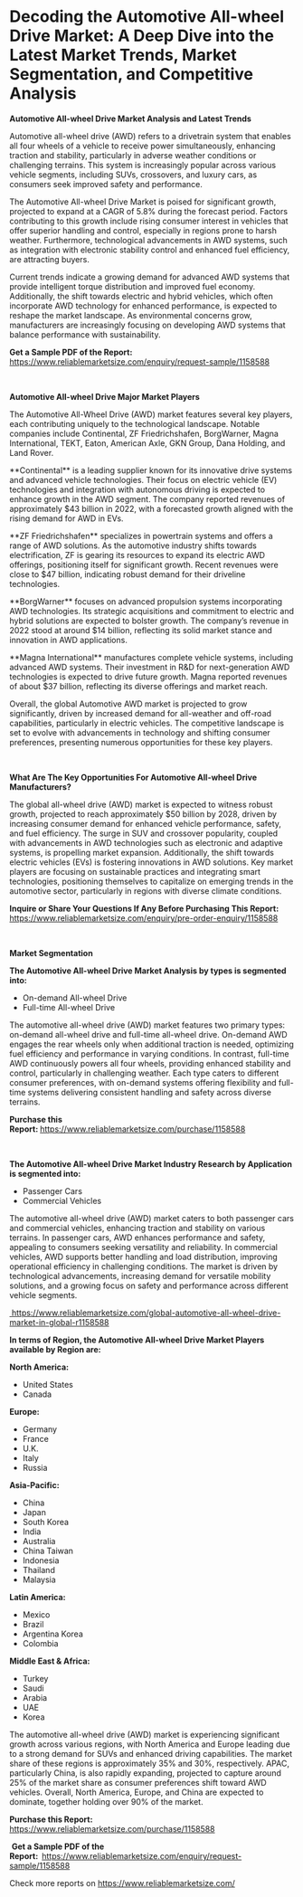 <p><h1>Decoding the Automotive All-wheel Drive Market: A Deep Dive into the Latest Market Trends, Market Segmentation, and Competitive Analysis</h1></p><p><strong>Automotive All-wheel Drive Market Analysis and Latest Trends</strong></p>
<p><p>Automotive all-wheel drive (AWD) refers to a drivetrain system that enables all four wheels of a vehicle to receive power simultaneously, enhancing traction and stability, particularly in adverse weather conditions or challenging terrains. This system is increasingly popular across various vehicle segments, including SUVs, crossovers, and luxury cars, as consumers seek improved safety and performance.</p><p>The Automotive All-wheel Drive Market is poised for significant growth, projected to expand at a CAGR of 5.8% during the forecast period. Factors contributing to this growth include rising consumer interest in vehicles that offer superior handling and control, especially in regions prone to harsh weather. Furthermore, technological advancements in AWD systems, such as integration with electronic stability control and enhanced fuel efficiency, are attracting buyers. </p><p>Current trends indicate a growing demand for advanced AWD systems that provide intelligent torque distribution and improved fuel economy. Additionally, the shift towards electric and hybrid vehicles, which often incorporate AWD technology for enhanced performance, is expected to reshape the market landscape. As environmental concerns grow, manufacturers are increasingly focusing on developing AWD systems that balance performance with sustainability.</p></p>
<p><strong>Get a Sample PDF of the Report:&nbsp;</strong> <a href="https://www.reliablemarketsize.com/enquiry/request-sample/1158588?utm_campaign=2413&utm_medium=2&utm_source=Github&utm_content=ia&utm_term=22032025&utm_id=automotive-all-wheel-drive">https://www.reliablemarketsize.com/enquiry/request-sample/1158588</a></p>
<p>&nbsp;</p>
<p><strong>Automotive All-wheel Drive Major Market Players</strong></p>
<p><p>The Automotive All-Wheel Drive (AWD) market features several key players, each contributing uniquely to the technological landscape. Notable companies include Continental, ZF Friedrichshafen, BorgWarner, Magna International, TEKT, Eaton, American Axle, GKN Group, Dana Holding, and Land Rover.</p><p>**Continental** is a leading supplier known for its innovative drive systems and advanced vehicle technologies. Their focus on electric vehicle (EV) technologies and integration with autonomous driving is expected to enhance growth in the AWD segment. The company reported revenues of approximately $43 billion in 2022, with a forecasted growth aligned with the rising demand for AWD in EVs.</p><p>**ZF Friedrichshafen** specializes in powertrain systems and offers a range of AWD solutions. As the automotive industry shifts towards electrification, ZF is gearing its resources to expand its electric AWD offerings, positioning itself for significant growth. Recent revenues were close to $47 billion, indicating robust demand for their driveline technologies.</p><p>**BorgWarner** focuses on advanced propulsion systems incorporating AWD technologies. Its strategic acquisitions and commitment to electric and hybrid solutions are expected to bolster growth. The company’s revenue in 2022 stood at around $14 billion, reflecting its solid market stance and innovation in AWD applications.</p><p>**Magna International** manufactures complete vehicle systems, including advanced AWD systems. Their investment in R&D for next-generation AWD technologies is expected to drive future growth. Magna reported revenues of about $37 billion, reflecting its diverse offerings and market reach.</p><p>Overall, the global Automotive AWD market is projected to grow significantly, driven by increased demand for all-weather and off-road capabilities, particularly in electric vehicles. The competitive landscape is set to evolve with advancements in technology and shifting consumer preferences, presenting numerous opportunities for these key players.</p></p>
<p>&nbsp;</p>
<p><strong>What Are The Key Opportunities For Automotive All-wheel Drive Manufacturers?</strong></p>
<p><p>The global all-wheel drive (AWD) market is expected to witness robust growth, projected to reach approximately $50 billion by 2028, driven by increasing consumer demand for enhanced vehicle performance, safety, and fuel efficiency. The surge in SUV and crossover popularity, coupled with advancements in AWD technologies such as electronic and adaptive systems, is propelling market expansion. Additionally, the shift towards electric vehicles (EVs) is fostering innovations in AWD solutions. Key market players are focusing on sustainable practices and integrating smart technologies, positioning themselves to capitalize on emerging trends in the automotive sector, particularly in regions with diverse climate conditions.</p></p>
<p><strong>Inquire or Share Your Questions If Any Before Purchasing This Report:</strong> <a href="https://www.reliablemarketsize.com/enquiry/pre-order-enquiry/1158588?utm_campaign=2413&utm_medium=2&utm_source=Github&utm_content=ia&utm_term=22032025&utm_id=automotive-all-wheel-drive">https://www.reliablemarketsize.com/enquiry/pre-order-enquiry/1158588</a></p>
<p>&nbsp;</p>
<p><strong>Market Segmentation</strong></p>
<p><strong>The Automotive All-wheel Drive Market Analysis by types is segmented into:</strong></p>
<p><ul><li>On-demand All-wheel Drive</li><li>Full-time All-wheel Drive</li></ul></p>
<p><p>The automotive all-wheel drive (AWD) market features two primary types: on-demand all-wheel drive and full-time all-wheel drive. On-demand AWD engages the rear wheels only when additional traction is needed, optimizing fuel efficiency and performance in varying conditions. In contrast, full-time AWD continuously powers all four wheels, providing enhanced stability and control, particularly in challenging weather. Each type caters to different consumer preferences, with on-demand systems offering flexibility and full-time systems delivering consistent handling and safety across diverse terrains.</p></p>
<p><strong>Purchase this Report:&nbsp;</strong><a href="https://www.reliablemarketsize.com/purchase/1158588?utm_campaign=2413&utm_medium=2&utm_source=Github&utm_content=ia&utm_term=22032025&utm_id=automotive-all-wheel-drive">https://www.reliablemarketsize.com/purchase/1158588</a></p>
<p>&nbsp;</p>
<p><strong>The Automotive All-wheel Drive Market Industry Research by Application is segmented into:</strong></p>
<p><ul><li>Passenger Cars</li><li>Commercial Vehicles</li></ul></p>
<p><p>The automotive all-wheel drive (AWD) market caters to both passenger cars and commercial vehicles, enhancing traction and stability on various terrains. In passenger cars, AWD enhances performance and safety, appealing to consumers seeking versatility and reliability. In commercial vehicles, AWD supports better handling and load distribution, improving operational efficiency in challenging conditions. The market is driven by technological advancements, increasing demand for versatile mobility solutions, and a growing focus on safety and performance across different vehicle segments.</p></p>
<p><a href="https://www.reliablemarketsize.com/global-automotive-all-wheel-drive-market-in-global-r1158588?utm_campaign=2413&utm_medium=2&utm_source=Github&utm_content=ia&utm_term=22032025&utm_id=automotive-all-wheel-drive">&nbsp;https://www.reliablemarketsize.com/global-automotive-all-wheel-drive-market-in-global-r1158588</a></p>
<p><strong>In terms of Region, the Automotive All-wheel Drive Market Players available by Region are:</strong></p>
<p>
    <p> <strong> North America: </strong>
        <ul>
            <li>United States</li>
            <li>Canada</li>
        </ul>
        </p> 
    <p> <strong> Europe: </strong>
        <ul>
            <li>Germany</li>
            <li>France</li>
            <li>U.K.</li>
            <li>Italy</li>
            <li>Russia</li>
        </ul>
        </p> 
    <p> <strong> Asia-Pacific: </strong>
        <ul>
            <li>China</li>
            <li>Japan</li>
            <li>South Korea</li>
            <li>India</li>
            <li>Australia</li>
            <li>China Taiwan</li>
            <li>Indonesia</li>
            <li>Thailand</li>
            <li>Malaysia</li>
        </ul>
        </p> 
    <p> <strong> Latin America: </strong>
        <ul>
            <li>Mexico</li>
            <li>Brazil</li>
            <li>Argentina Korea</li>
            <li>Colombia</li>
        </ul>
        </p> 
    <p> <strong> Middle East & Africa: </strong>
        <ul>
            <li>Turkey</li>
            <li>Saudi</li>
            <li>Arabia</li>
            <li>UAE</li>
            <li>Korea</li>
        </ul>
    </p>
    </p>
<p><p>The automotive all-wheel drive (AWD) market is experiencing significant growth across various regions, with North America and Europe leading due to a strong demand for SUVs and enhanced driving capabilities. The market share of these regions is approximately 35% and 30%, respectively. APAC, particularly China, is also rapidly expanding, projected to capture around 25% of the market share as consumer preferences shift toward AWD vehicles. Overall, North America, Europe, and China are expected to dominate, together holding over 90% of the market.</p></p>
<p><strong>Purchase this Report: </strong><a href="https://www.reliablemarketsize.com/purchase/1158588?utm_campaign=2413&utm_medium=2&utm_source=Github&utm_content=ia&utm_term=22032025&utm_id=automotive-all-wheel-drive">https://www.reliablemarketsize.com/purchase/1158588</a></p>
<p>&nbsp;<strong>Get a Sample PDF of the Report:&nbsp;&nbsp;</strong><a href="https://www.reliablemarketsize.com/enquiry/request-sample/1158588?utm_campaign=2413&utm_medium=2&utm_source=Github&utm_content=ia&utm_term=22032025&utm_id=automotive-all-wheel-drive">https://www.reliablemarketsize.com/enquiry/request-sample/1158588</a></p>
<p><strong></strong></p>
<p>Check more reports on <a href="https://www.reliablemarketsize.com/?utm_campaign=2413&utm_medium=2&utm_source=Github&utm_content=ia&utm_term=22032025&utm_id=automotive-all-wheel-drive">https://www.reliablemarketsize.com/</a></p>